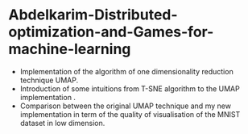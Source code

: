 # Abdelkarim-Distributed-optimization-and-Games-for-machine-learning
- Implementation of the algorithm of one dimensionality reduction technique UMAP. 
- Introduction of some intuitions from T-SNE algorithm to the UMAP implementation . 
- Comparison between the original UMAP technique and my new implementation in term of the quality of visualisation of the MNIST dataset in low dimension.

